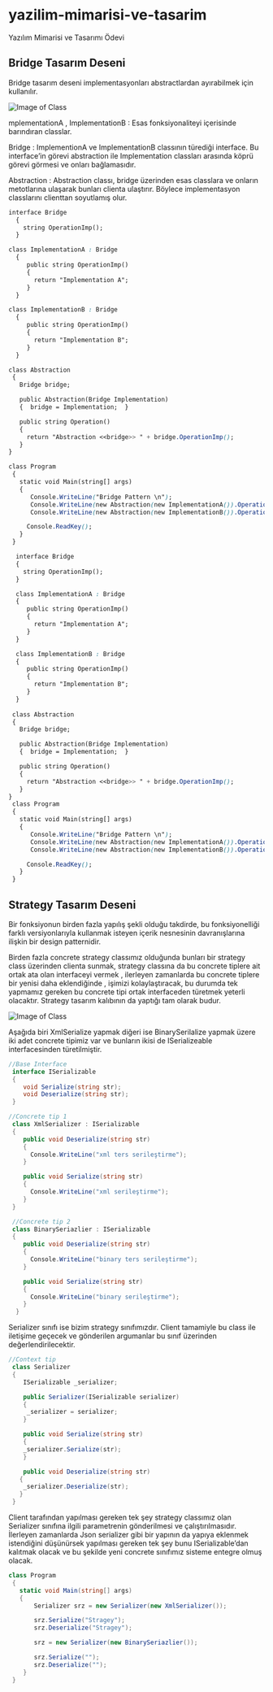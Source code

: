 # yazilim-mimarisi-ve-tasarim
Yazılım Mimarisi ve Tasarımı Ödevi
## Bridge Tasarım Deseni
Bridge tasarım deseni implementasyonları abstractlardan ayırabilmek için kullanılır.

![Image of Class](https://github.com/dogukankayhan/yazilim-mimarisi-ve-tasarim/blob/master/bridge.png)

mplementationA , ImplementationB : Esas fonksiyonaliteyi içerisinde barındıran classlar.

Bridge  :  ImplementionA ve ImplementationB classının türediği interface. Bu interface’in görevi abstraction ile Implementation classları arasında köprü görevi görmesi ve onları bağlamasıdır.

Abstraction : Abstraction classı, bridge üzerinden esas classlara ve onların metotlarına ulaşarak bunları clienta ulaştırır. Böylece implementasyon classlarını clienttan soyutlamış olur.



```.css
interface Bridge
  {
    string OperationImp();
  }
```

```.css
class ImplementationA : Bridge
  {
     public string OperationImp()
     {
       return "Implementation A";
     }
  }
```

```.css
class ImplementationB : Bridge
  {
     public string OperationImp()
     {
       return "Implementation B";
     }
  }
```

```.css
class Abstraction 
 { 
   Bridge bridge;  

   public Abstraction(Bridge Implementation) 
   {  bridge = Implementation;  }  

   public string Operation()  
   {  
     return "Abstraction <<bridge>> " + bridge.OperationImp();  
   }  
}
```

```.css
class Program
 {
   static void Main(string[] args)
   {
      Console.WriteLine("Bridge Pattern \n");
      Console.WriteLine(new Abstraction(new ImplementationA()).Operation());
      Console.WriteLine(new Abstraction(new ImplementationB()).Operation());

     Console.ReadKey();
   }
 }
```
```.css
  interface Bridge
  {
    string OperationImp();
  }

  class ImplementationA : Bridge
  {
     public string OperationImp()
     {
       return "Implementation A";
     }
  }

  class ImplementationB : Bridge
  {
     public string OperationImp()
     {
       return "Implementation B";
     }
  }
 
 class Abstraction 
 { 
   Bridge bridge;  

   public Abstraction(Bridge Implementation) 
   {  bridge = Implementation;  }  

   public string Operation()  
   {  
     return "Abstraction <<bridge>> " + bridge.OperationImp();  
   }  
}
 class Program
 {
   static void Main(string[] args)
   {
      Console.WriteLine("Bridge Pattern \n");
      Console.WriteLine(new Abstraction(new ImplementationA()).Operation());
      Console.WriteLine(new Abstraction(new ImplementationB()).Operation());

     Console.ReadKey();
   }
 }
```









## Strategy Tasarım Deseni
Bir fonksiyonun birden fazla yapılış şekli olduğu takdirde, bu fonksiyonelliği farklı versiyonlarıyla kullanmak isteyen içerik nesnesinin davranışlarına ilişkin bir design patternidir.

Birden fazla concrete strategy classımız olduğunda bunları bir strategy class üzerinden clienta sunmak, strategy classına da bu concrete tiplere ait ortak ata olan interfaceyi vermek , ilerleyen zamanlarda bu concrete tiplere bir yenisi daha eklendiğinde , işimizi kolaylaştıracak, bu durumda tek yapmamız gereken bu concrete tipi ortak interfaceden türetmek yeterli olacaktır. Strategy tasarım kalıbının da yaptığı tam olarak budur.

![Image of Class](https://github.com/dogukankayhan/yazilim-mimarisi-ve-tasarim/blob/master/strategy.png)

Aşağıda biri XmlSerialize yapmak diğeri ise BinarySerilalize yapmak üzere iki adet concrete tipimiz var ve bunların ikisi de ISerializeable interfacesinden türetilmiştir.

```.cs
//Base Interface
 interface ISerializable
 {
    void Serialize(string str);
    void Deserialize(string str);
 }

//Concrete tip 1
 class XmlSerializer : ISerializable
 {
    public void Deserialize(string str)
    {
      Console.WriteLine("xml ters serileştirme");
    }

    public void Serialize(string str)
    {
      Console.WriteLine("xml serileştirme");
    }
 }

 //Concrete tip 2
 class BinarySeriazlier : ISerializable
 {
    public void Deserialize(string str)
    {
      Console.WriteLine("binary ters serileştirme");
    }

    public void Serialize(string str)
    {
      Console.WriteLine("binary serileştirme");
    }
  }
```
Serializer sınıfı ise bizim strategy sınıfımızdır. Client tamamiyle bu class ile iletişime geçecek ve gönderilen argumanlar bu sınıf üzerinden değerlendirilecektir.

```.cs
//Context tip
 class Serializer
 {
    ISerializable _serializer;

    public Serializer(ISerializable serializer)
    {
     _serializer = serializer;
    }

    public void Serialize(string str)
    {
    _serializer.Serialize(str);
    }

    public void Deserialize(string str)
   {
    _serializer.Deserialize(str);
   }
 }

```
Client tarafından yapılması gereken tek şey strategy classımız olan Serializer sınıfına ilgili parametrenin gönderilmesi ve çalıştırılmasıdır. İlerleyen zamanlarda Json serializer gibi bir yapının da yapıya eklenmek istendiğini düşünürsek yapılması gereken tek şey bunu ISerializable’dan kalıtmak olacak ve bu şekilde yeni concrete sınıfımız sisteme entegre olmuş olacak.
```.cs
class Program
 {
   static void Main(string[] args)
   {
       Serializer srz = new Serializer(new XmlSerializer());

       srz.Serialize("Stragey");
       srz.Deserialize("Stragey");

       srz = new Serializer(new BinarySeriazlier());

       srz.Serialize("");
       srz.Deserialize("");
    }
 }
```




